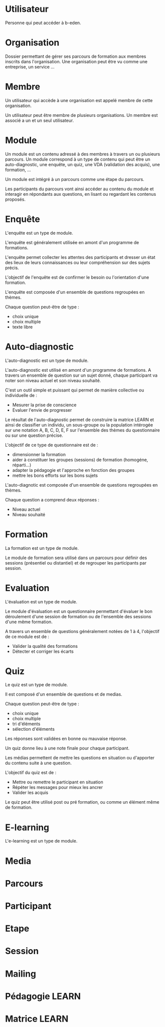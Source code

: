 # Utilisateur
Personne qui peut accéder à b-eden.

# Organisation
Dossier permettant de gérer ses parcours de formation aux membres inscrits dans l'organisation.
Une organisation peut être vu comme une entreprise, un service ...


# Membre
Un utilisateur qui accède à une organisation est appelé membre de cette organisation.

Un utilisateur peut être membre de plusieurs organisations.
Un membre est associé a un et un seul utilisateur.


# Module
Un module est un contenu adressé à des membres à travers un ou plusieurs parcours.
Un module correspond à un type de contenu qui peut être un auto-diagnostic, une enquête, un quiz, une VDA (validation des acquis), une formation, ...

Un module est intégré à un parcours comme une étape du parcours.

Les participants du parcours vont ainsi accéder au contenu du module et interagir en répondants aux questions, en lisant ou regardant les contenus proposés.


# Enquête
L'enquête est un type de module.

L'enquête est généralement utilisée en amont d'un programme de formations.

L'enquête permet collecter les attentes des participants et dresser un état des lieux de leurs connaissances ou leur compréhension sur des sujets précis.

L'objectif de l'enquête est de confirmer le besoin ou l'orientation d'une formation.

L'enquête est composée d'un ensemble de questions regroupées en thèmes.

Chaque question peut-être de type :

* choix unique
* choix multiple
* texte libre



# Auto-diagnostic
L'auto-diagnostic est un type de module.

L'auto-diagnostic est utilisé en amont d'un programme de formations.
A travers un ensemble de question sur un sujet donné, chaque participant va noter son niveau actuel et son niveau souhaité.

C'est un outil simple et puissant qui permet de manière collective ou individuelle de :
* Mesurer la prise de conscience
* Evaluer l'envie de progresser

Le résultat de l'auto-diagnostic permet de construire la matrice LEARN et ainsi de classifier un individu, un sous-groupe ou la population intérogée sur une notation A, B, C, D, E, F sur l'ensemble des thèmes du questionnaire ou sur une question précise.


L'objectif de ce type de questionnaire est de :
* dimensionner la formation
* aider à constituer les groupes (sessions) de formation (homogéne, réparti...)
* adapter la pédagogie et l'approche en fonction des groupes
* mettre les bons efforts sur les bons sujets

L'auto-diagnotic est composée d'un ensemble de questions regroupées en thèmes.

Chaque question a comprend deux réponses :

* Niveau actuel
* Niveau souhaité


# Formation
La formation est un type de module.

Le module de formation sera utilisé dans un parcours pour définir des sessions (présentiel ou distantiel) et de regrouper les participants par session.


# Evaluation
L'évaluation est un type de module.

Le module d'évaluation est un questionnaire permettant d'évaluer le bon déroulement d'une session de formation ou de l'ensemble des sessions d'une même formation.

A travers un ensemble de questions généralement notées de 1 à 4, l'objectif de ce module est de :
* Valider la qualité des formations
* Détecter et corriger les écarts



# Quiz
Le quiz est un type de module.

Il est composé d'un ensemble de questions et de medias. 

Chaque question peut-être de type :

* choix unique
* choix multiple
* tri d'éléments
* sélection d'éléments

Les réponses sont validées en bonne ou mauvaise réponse.

Un quiz donne lieu à une note finale pour chaque participant.

Les médias permettent de mettre les questions en situation ou d'apporter du contenu suite à une question.

L'objectif du quiz est de :
* Mettre ou remettre le participant en situation 
* Répéter les messages pour mieux les ancrer
* Valider les acquis


Le quiz peut être utilisé post ou pré formation, ou comme un élément même de formation.



# E-learning
L'e-learning est un type de module.



# Media

# Parcours

# Participant

# Etape

# Session


# Mailing


# Pédagogie LEARN


# Matrice LEARN

